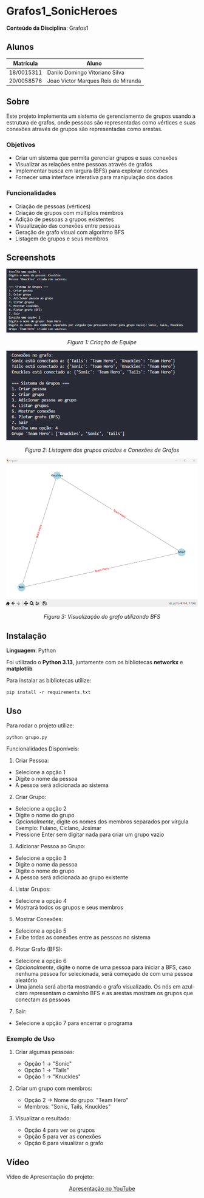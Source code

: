# Grafos1_SonicHeroes

<!-- **Número da Lista**: X<br> -->
**Conteúdo da Disciplina**: Grafos1<br>

## Alunos
|Matrícula | Aluno |
| -- | -- |
| 18/0015311  |  Danilo Domingo Vitoriano Silva |
| 20/0058576  |  Joao Victor Marques Reis de Miranda |

## Sobre 
Este projeto implementa um sistema de gerenciamento de grupos usando a estrutura de grafos, onde pessoas são representadas como vértices e suas conexões através de grupos são representadas como arestas. 

### Objetivos
- Criar um sistema que permita gerenciar grupos e suas conexões
- Visualizar as relações entre pessoas através de grafos
- Implementar busca em largura (BFS) para explorar conexões
- Fornecer uma interface interativa para manipulação dos dados

### Funcionalidades
- Criação de pessoas (vértices)
- Criação de grupos com múltiplos membros
- Adição de pessoas a grupos existentes
- Visualização das conexões entre pessoas
- Geração de grafo visual com algoritmo BFS
- Listagem de grupos e seus membros

## Screenshots
<div align="center">
  <img src="./assets/image1.png" alt="Criação de Equipe"/>
  <p><em>Figura 1: Criação de Equipe</em></p>

  <img src="./assets/image2.png" alt="Lista de Grupos"/>
  <p><em>Figura 2: Listagem dos grupos criados e Conexões de Grafos</em></p>

  <img src="./assets/image3.png" alt="Grafo com BFS"/>
  <p><em>Figura 3: Visualização do grafo utilizando BFS</em></p>
</div>

## Instalação 
**Linguagem**: Python<br>

Foi utilizado o **Python 3.13**, juntamente com os bibliotecas **networkx** e **matplotlib**

Para instalar as bibliotecas utilize:

    pip install -r requirements.txt


## Uso 
Para rodar o projeto utilize:

    python grupo.py

Funcionalidades Disponíveis:
1. Criar Pessoa:
- Selecione a opção 1
- Digite o nome da pessoa
- A pessoa será adicionada ao sistema
2. Criar Grupo:
- Selecione a opção 2
- Digite o nome do grupo
- *Opcionalmente*, digite os nomes dos membros separados por vírgula Exemplo: Fulano, Ciclano, Josimar
- Pressione Enter sem digitar nada para criar um grupo vazio
3. Adicionar Pessoa ao Grupo:
- Selecione a opção 3
- Digite o nome da pessoa
- Digite o nome do grupo
- A pessoa será adicionada ao grupo existente
4. Listar Grupos:
- Selecione a opção 4
- Mostrará todos os grupos e seus membros
5. Mostrar Conexões:
- Selecione a opção 5
- Exibe todas as conexões entre as pessoas no sistema
6. Plotar Grafo (BFS):
- Selecione a opção 6
- *Opcionalmente*, digite o nome de uma pessoa para iniciar a BFS, caso nenhuma pessoa for selecionada, será começado de com uma pessoa aleatório
- Uma janela será aberta mostrando o grafo visualizado. Os nós em azul-claro representam o caminho BFS e as arestas mostram os grupos que conectam as pessoas
7. Sair:
- Selecione a opção 7 para encerrar o programa

### Exemplo de Uso
1. Criar algumas pessoas:
   - Opção 1 -> "Sonic"
   - Opção 1 -> "Tails"
   - Opção 1 -> "Knuckles"

2. Criar um grupo com membros:
   - Opção 2 -> Nome do grupo: "Team Hero"
   - Membros: "Sonic, Tails, Knuckles"

3. Visualizar o resultado:
   - Opção 4 para ver os grupos
   - Opção 5 para ver as conexões
   - Opção 6 para visualizar o grafo
  
## Vídeo

Video de Apresentação do projeto:

<div align="center">
  <!-- <p><a href="./assets/Trabalho_de_PA_Grafo1.mp4">Vídeo de Apresentação</a></p> -->
  <p><a href="https://youtu.be/RxUHEtagr0Q">Apresentação no YouTube</a></p>
</div>

